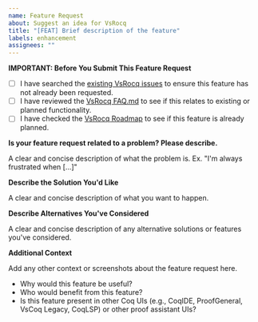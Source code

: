 ```yaml
---
name: Feature Request
about: Suggest an idea for VsRocq
title: "[FEAT] Brief description of the feature"
labels: enhancement
assignees: ""
---
```


**IMPORTANT: Before You Submit This Feature Request**

- [ ] I have searched the [existing VsRocq issues](https://github.com/rocq-prover/vsrocq/issues) to ensure this feature has not already been requested.
- [ ] I have reviewed the [VsRocq FAQ.md](https://github.com/rocq-prover/vsrocq/blob/main/FAQ.md) to see if this relates to existing or planned functionality.
- [ ] I have checked the [VsRocq Roadmap](https://github.com/rocq-prover/vsrocq/wiki/The-VsCoq-VsRocq-roadmap-2024-2025) to see if this feature is already planned.

**Is your feature request related to a problem? Please describe.**

A clear and concise description of what the problem is. Ex. "I'm always frustrated when [...]"

**Describe the Solution You'd Like**

A clear and concise description of what you want to happen.

**Describe Alternatives You've Considered**

A clear and concise description of any alternative solutions or features you've considered.

**Additional Context**

Add any other context or screenshots about the feature request here.

- Why would this feature be useful?
- Who would benefit from this feature?
- Is this feature present in other Coq UIs (e.g., CoqIDE, ProofGeneral, VsCoq Legacy, CoqLSP) or other proof assistant UIs?
